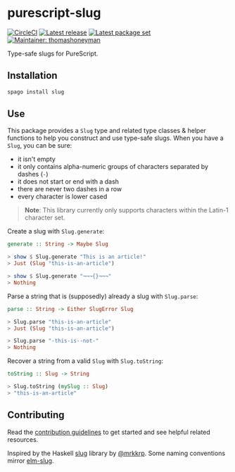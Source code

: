 # purescript-slug

[![CircleCI](https://circleci.com/gh/thomashoneyman/purescript-slug/tree/master.svg?style=shield)](https://circleci.com/gh/thomashoneyman/purescript-slug/tree/master)
[![Latest release](http://img.shields.io/github/release/thomashoneyman/purescript-slug.svg)](https://github.com/thomashoneyman/purescript-slug/releases)
[![Latest package set](https://img.shields.io/endpoint.svg?url=https://package-sets-badge-0lf69kxs4fbd.runkit.sh/slug)](https://github.com/purescript/package-sets)
[![Maintainer: thomashoneyman](https://img.shields.io/badge/maintainer-thomashoneyman-lightgrey.svg)](http://github.com/thomashoneyman)

Type-safe slugs for PureScript.

## Installation

```sh
spago install slug
```

## Use

This package provides a `Slug` type and related type classes & helper functions to help you construct and use type-safe slugs. When you have a `Slug`, you can be sure:

- it isn't empty
- it only contains alpha-numeric groups of characters separated by dashes (`-`)
- it does not start or end with a dash
- there are never two dashes in a row
- every character is lower cased

> **Note**: This library currently only supports characters within the Latin-1 character set.

Create a slug with `Slug.generate`:

```purs
generate :: String -> Maybe Slug

> show $ Slug.generate "This is an article!"
> Just (Slug "this-is-an-article")

> show $ Slug.generate "¬¬¬{}¬¬¬"
> Nothing
```

Parse a string that is (supposedly) already a slug with `Slug.parse`:

```purs
parse :: String -> Either SlugError Slug

> Slug.parse "this-is-an-article"
> Just (Slug "this-is-an-article")

> Slug.parse "-this-is--not-"
> Nothing
```

Recover a string from a valid `Slug` with `Slug.toString`:

```purs
toString :: Slug -> String

> Slug.toString (mySlug :: Slug)
> "this-is-an-article"
```

## Contributing

Read the [contribution guidelines](https://github.com/thomashoneyman/purescript-slug/blob/master/.github/contributing.md) to get started and see helpful related resources.

Inspired by the Haskell [slug](https://github.com/mrkkrp/slug) library by [@mrkkrp](https://github.com/mrkkrp). Some naming conventions mirror [elm-slug](https://github.com/hecrj/elm-slug).
